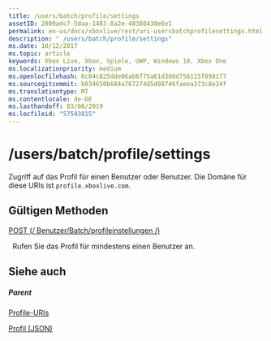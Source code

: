 ```yaml
---
title: /users/batch/profile/settings
assetID: 2809adc7-5daa-1483-8a2e-48380430e6e1
permalink: en-us/docs/xboxlive/rest/uri-usersbatchprofilesettings.html
description: " /users/batch/profile/settings"
ms.date: 10/12/2017
ms.topic: article
keywords: Xbox Live, Xbox, Spiele, UWP, Windows 10, Xbox One
ms.localizationpriority: medium
ms.openlocfilehash: 6c04c825dde06ab6f75a61d308d758115f898177
ms.sourcegitcommit: b034650b684a767274d5d88746faeea373c8e34f
ms.translationtype: MT
ms.contentlocale: de-DE
ms.lasthandoff: 03/06/2019
ms.locfileid: "57593815"
---
```

# <a name="usersbatchprofilesettings"></a>/users/batch/profile/settings
Zugriff auf das Profil für einen Benutzer oder Benutzer. Die Domäne für diese URIs ist `profile.xboxlive.com`.
  
<a id="ID4EV"></a>

 
## <a name="valid-methods"></a>Gültigen Methoden

[POST (/ Benutzer/Batch/profileinstellungen /)](uri-usersbatchprofilesettingspost.md)

&nbsp;&nbsp;Rufen Sie das Profil für mindestens einen Benutzer an.
 
<a id="ID4E6"></a>

 
## <a name="see-also"></a>Siehe auch
 
<a id="ID4EBB"></a>

 
##### <a name="parent"></a>Parent 

[Profile-URIs](atoc-reference-profiles.md)

 [Profil (JSON)](../../json/json-profile.md)

   